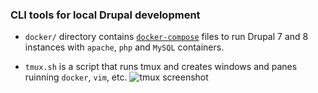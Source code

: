 ### CLI tools for local Drupal development

- `docker/` directory contains [`docker-compose`](https://docs.docker.com/compose/) files to run Drupal 7 and 8 instances
with `apache`, `php` and `MySQL` containers.

- `tmux.sh` is a script that runs tmux and creates windows and panes ruinning `docker`, `vim`, etc.
![tmux screenshot](https://github.com/karate/drupal-dev/blob/main/tmux.png?raw=true)
